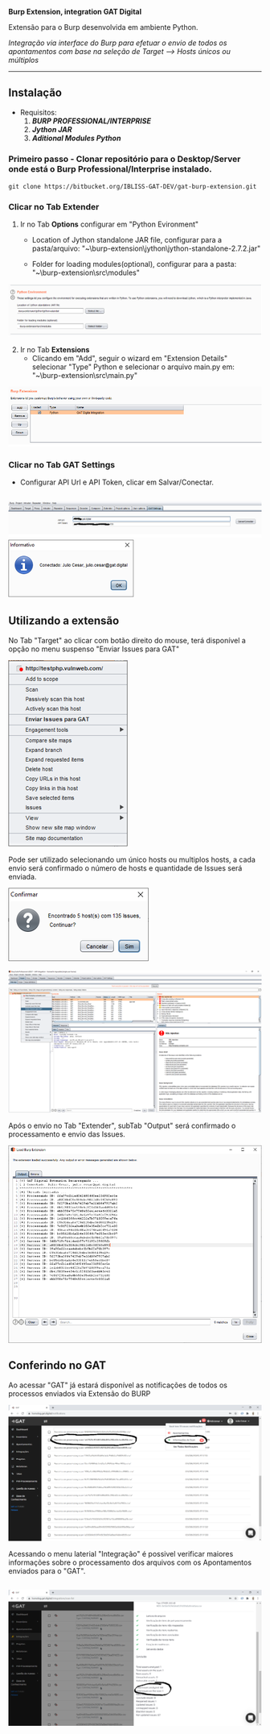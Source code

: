 **Burp Extension, integration GAT Digital**

Extensão para o Burp desenvolvida em ambiente Python.

*Integração via interface do Burp para efetuar o envio de todos os apontamentos com base na seleção de Target --> Hosts únicos ou múltiplos*

---

## Instalação

* Requisitos:
    1. ***BURP PROFESSIONAL/INTERPRISE***
    2. ***Jython JAR***
    3. ***Aditional Modules Python***

### Primeiro passo - **Clonar** repositório para o Desktop/Server onde está o Burp Professional/Interprise instalado.

```
git clone https://bitbucket.org/IBLISS-GAT-DEV/gat-burp-extension.git
```

### Clicar no Tab **Extender**
1. Ir no Tab **Options** configurar em "Python Evironment"
    * Location of Jython standalone JAR file, configurar para a pasta/arquivo: "~\burp-extension\jython\jython-standalone-2.7.2.jar"

    * Folder for loading modules(optional), configurar para a pasta: "~\burp-extension\src\modules"

![Alt text](images/img-1.png?raw=true "Environment Configuração")

2. Ir no Tab **Extensions**
    * Clicando em "Add", seguir o wizard em "Extension Details"
    selecionar "Type" Python e selecionar o arquivo main.py em: "~\burp-extension\src\main.py"

![Alt text](images/img-2.png?raw=true "Extension Configuração")

### Clicar no Tab **GAT Settings**
* Configurar API Url e API Token, clicar em Salvar/Conectar.

![Alt text](images/img-4.png?raw=true "API Configuração")
![Alt text](images/img-5.png?raw=true "API Conectado")
---

## Utilizando a extensão
No Tab "Target" ao clicar com botão direito do mouse, terá disponível a opção no menu suspenso "Enviar Issues para GAT"

![Alt text](images/img-6.png?raw=true "Menu Enviar")

Pode ser utilizado selecionando um único hosts ou multiplos hosts, a cada envio será confirmado o número de hosts e quantidade de Issues será enviada.

![Alt text](images/img-7.png?raw=true "Menu Enviar")

![Alt text](images/img-3.png?raw=true "Enviando Issues para GAT")

Após o envio no Tab "Extender", subTab "Output" será confirmado o processamento e envio das Issues.

![Alt text](images/img-8.png?raw=true "Enviando Issues para GAT")

## Conferindo no GAT
Ao acessar "GAT" já estará disponível as notificações de todos os processos enviados via Extensão do BURP

![Alt text](images/img-9.png?raw=true "Lista Uploads")

Acessando o menu laterial "Integração" é possivel verificar maiores informações sobre o processamento dos arquivos com os Apontamentos enviados para o "GAT".

![Alt text](images/img-10.png?raw=true "Maiores Infos Processo")
---

